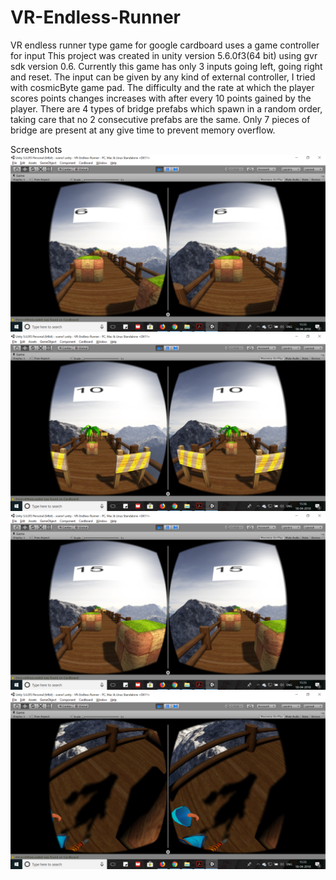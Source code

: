 # VR-Endless-Runner
VR endless runner type game for google cardboard uses a game controller for input
This project was created in unity version 5.6.0f3(64 bit) using gvr sdk version 0.6.
Currently this game has only 3 inputs going left, going right and reset. The input can be given by any kind of external 
controller, I tried with cosmicByte game pad.
The difficulty and the rate at which the player scores points changes increases with after every 10 points gained by the player.
There are 4 types of bridge prefabs which spawn in a random order, taking care that no 2 consecutive prefabs are the same.
Only 7 pieces of bridge are present at any give time to prevent memory overflow.

Screenshots
![](/Screenshot1.png)
![](/Screenshot3.png)
![](/Screenshot2.png)
![](/Screenshot4.png)
